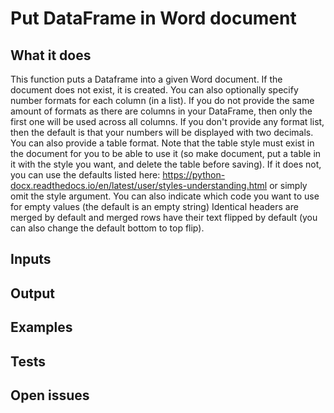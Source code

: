 # Put DataFrame in Word document

## What it does
 This function puts a Dataframe into a given Word document.
If the document does not exist, it is created.
You can also optionally specify number formats for each column (in a list).
If you do not provide the same amount of formats as there are columns
in your DataFrame, then only the first one will be used across all columns.
If you don't provide any format list, then the default is that your numbers
will be displayed with two decimals.
You can also provide a table format.
Note that the table style must exist in the document for you to be able to
use it (so make document, put a table in it with the style you
want, and delete the table before saving). If it does not, you can use the
defaults listed here:
https://python-docx.readthedocs.io/en/latest/user/styles-understanding.html
or simply omit the style argument.
You can also indicate which code you want to use for empty values
(the default is an empty string)
Identical headers are merged by default and merged rows have their text
flipped by default (you can also change the default
bottom to top flip).


## Inputs
###

## Output

###

## Examples

###

## Tests

###

## Open issues